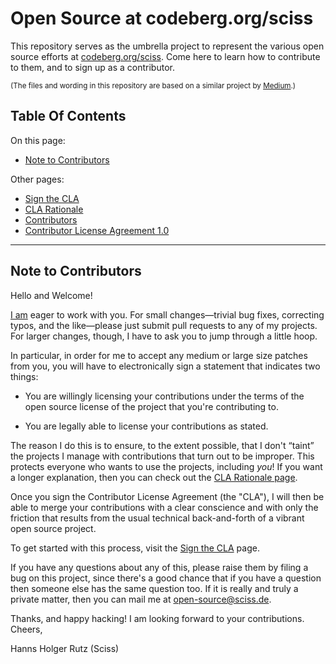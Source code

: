 # Open Source at codeberg.org/sciss

This repository serves as the umbrella project to represent the
various open source efforts at [codeberg.org/sciss](https://codeberg.org/sciss).
Come here to learn how to contribute to them, and to sign up as a contributor.

<small>(The files and wording in this repository are based on a similar project 
by [Medium](https://github.com/Medium/opensource).)</small>

## Table Of Contents

On this page:

- [Note to Contributors](#note-to-contributors)

Other pages:

- [Sign the CLA](https://codeberg.org/sciss/Contributing/src/branch/main/sign-cla.md)
- [CLA Rationale](https://codeberg.org/sciss/Contributing/src/branch/main/cla-rationale.md)
- [Contributors](https://codeberg.org/sciss/Contributing/src/branch/main/contributors)
- [Contributor License Agreement 1.0](https://codeberg.org/sciss/Contributing/src/branch/main/cla-1.0.md)

-------

## Note to Contributors

Hello and Welcome!

[I am](https://codeberg.org/sciss) eager to work with you. For small changes&mdash;trivial
bug fixes, correcting typos, and the like&mdash;please just submit pull
requests to any of my projects. For larger changes, though, I have to ask you to jump
through a little hoop.

In particular, in order for me to accept any medium or large size patches from you, you will have to
electronically sign a statement that indicates two things:

- You are willingly licensing your contributions under the terms of
  the open source license of the project that you're contributing to.

- You are legally able to license your contributions as stated.

The reason I do this is to ensure, to the extent possible, that I don't “taint”
the projects I manage with contributions that turn out to be improper. This protects
everyone who wants to use the projects, including _you_! If you want a longer explanation,
then you can check out the [CLA Rationale page](https://codeberg.org/sciss/Contributing/src/branch/main/cla-rationale.md).

Once you sign the Contributor License Agreement (the "CLA"), I will then be able to
merge your contributions with a clear conscience and with only the friction that results
from the usual technical back-and-forth of a vibrant open source project.

To get started with this process, visit the
[Sign the CLA](https://codeberg.org/sciss/Contributing/src/branch/main/sign-cla.md)
page.

If you have any questions about any of this, please raise them by
filing a bug on this project, since there's a good chance that if you
have a question then someone else has the same question too. If it is
really and truly a private matter, then you can mail me
at
[open-source@sciss.de](mailto:open-source@sciss.de).

Thanks, and happy hacking! I am looking forward to your contributions. Cheers,

Hanns Holger Rutz (Sciss)

